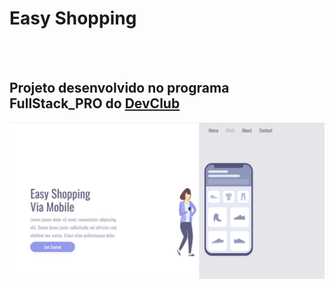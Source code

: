 <h1> Easy Shopping</h1>
<br>
<br>
<h2> Projeto desenvolvido no programa FullStack_PRO do <a href="https://rodolfomori.com.br/devclub-n1/"> DevClub </a> </h2>

<img src= "https://github.com/laribg/easy-shopping/blob/master/img/desktop.png?raw=true"/>

